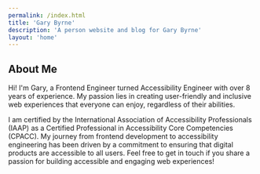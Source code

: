 ```yaml
---
permalink: /index.html
title: 'Gary Byrne'
description: 'A person website and blog for Gary Byrne'
layout: 'home'
---
```


## About Me

Hi! I'm Gary, a Frontend Engineer turned Accessibility Engineer with over 8 years of experience. My passion lies in creating user-friendly and inclusive web experiences that everyone can enjoy, regardless of their abilities. 

I am certified by the International Association of Accessibility Professionals (IAAP) as a Certified Professional in Accessibility Core Competencies (CPACC). My journey from frontend development to accessibility engineering has been driven by a commitment to ensuring that digital products are accessible to all users. Feel free to get in touch if you share a passion for building accessible and engaging web experiences!


